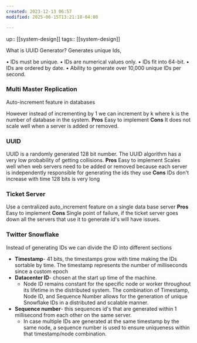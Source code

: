 ```yaml
---
created: 2023-12-13 06:57
modified: 2025-06-15T13:21:18-04:00

---
```

up::  [[system-design]]
tags:: [[system-design]]

What is UUID Generator?
Generates unique Ids,

• IDs must be unique.
• IDs are numerical values only.
• IDs fit into 64-bit.
• IDs are ordered by date.
• Ability to generate over 10,000 unique IDs per second.

### Multi Master Replication
Auto-increment feature in databases

However instead of incrementing by 1 we can increment by k where k is the number of database in the system.
**Pros**
Easy to implement
**Cons**
It does not scale well when a server is added or removed.
### UUID
UUID is a randomly generated 128 bit number. The UUID algorithm has a very low probability of getting collisions.
**Pros**
Easy to implement
Scales well when web servers need to be added or removed because each server is independently responsible for generating the ids they use
**Cons**
IDs don't increase with time
128 bits is very long
### Ticket Server
Use a centralized auto_increment feature on a single data base server
**Pros**
Easy to implement
**Cons**
Single point of failure, if the ticket server goes down all the servers that use it to generate id's will have issues.

### Twitter Snowflake
Instead of generating IDs we can divide the ID into different sections
- **Timestamp**- 41 bits, the timestamps grow with time making the IDs sortable by time. The timestamp represents the number of milliseconds since a custom epoch
- **Datacenter ID**-  chosen at the start up time of the machine.
	- Node ID remains constant for the specific node or worker throughout its lifetime in the distributed system. The combination of Timestamp, Node ID, and Sequence Number allows for the generation of unique Snowflake IDs in a distributed and scalable manner.
- **Sequence number**- this sequences id's that are generated within 1 millisecond from each other on the same server.
	- In case multiple IDs are generated at the same timestamp by the same node, a sequence number is used to ensure uniqueness within that timestamp/node combination.
